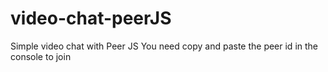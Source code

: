 # video-chat-peerJS
Simple video chat with Peer JS
You need copy and paste the peer id in the console to join
